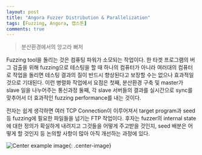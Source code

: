 ```yaml
---
layout: post
title: "Angora Fuzzer Distribution & Parallelization"
tags: [Fuzzing, Angora, 캡스톤]
comments: true
---
```


> 분산환경에서의 앙고라 뻐저  

Fuzzing tool을 돌리는 것은 컴퓨팅 파워가 소모되는 작업이다. 한 타겟 프로그램의 버그 검출을 위해 fuzzing으로 테스팅을 할 때 하나의 컴퓨터가 아니라 여러대의 컴퓨터로 작업을 돌리면 테스팅 결과의 질이 반드시 향상된다고 보장할 수는 없으나 효과적일 것으로 기대된다. 이런 병렬화 작업에서 요점은 첫째, 분산환경 구축 및 master가 slave 일을 나누어주는 통신과정 둘째, 각 slave 서버들의 결과를 실시간으로 sync를 맞추어서 더 효과적인 fuzzing performance를 내는 것이다.  

전자는 쉽게 생각하면 여러 TCP Connection이 이루어져서 target program과 seed 등 fuzzing에 필요한 파일들을 넘기는 FTP 작업이다. 후자는 fuzzer의 internal state에 대한 정의가 확실하게 내려지고 그것들을 어떻게 주고받을 것인지, seed 배분은 어떻게 할 것인지 등 논의할 사항이 많아 아직 개선하는 과정에 있다.  

![Center example image](https://user-images.githubusercontent.com/35067611/75041542-1d68f480-5500-11ea-9d77-822b90cb71fe.gif "Center"){: .center-image}  
